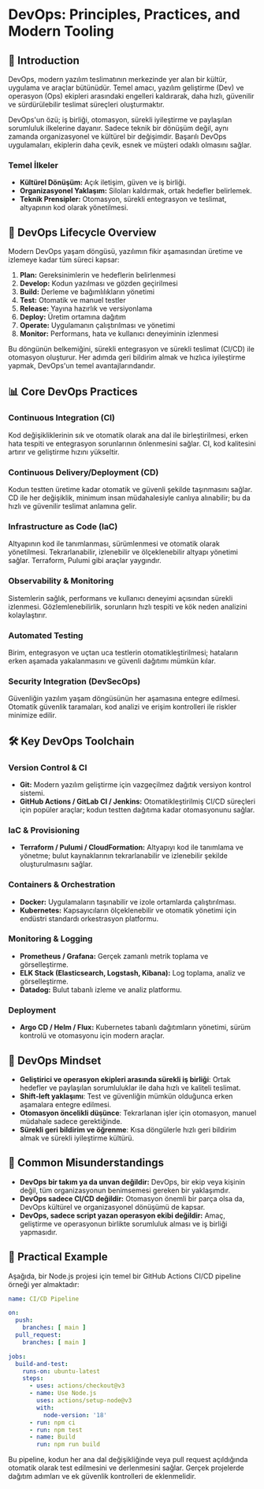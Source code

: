 # DevOps: Principles, Practices, and Modern Tooling

## 🧭 Introduction

DevOps, modern yazılım teslimatının merkezinde yer alan bir kültür, uygulama ve araçlar bütünüdür. Temel amacı, yazılım geliştirme (Dev) ve operasyon (Ops) ekipleri arasındaki engelleri kaldırarak, daha hızlı, güvenilir ve sürdürülebilir teslimat süreçleri oluşturmaktır.

DevOps'un özü; iş birliği, otomasyon, sürekli iyileştirme ve paylaşılan sorumluluk ilkelerine dayanır. Sadece teknik bir dönüşüm değil, aynı zamanda organizasyonel ve kültürel bir değişimdir. Başarılı DevOps uygulamaları, ekiplerin daha çevik, esnek ve müşteri odaklı olmasını sağlar.

### Temel İlkeler
- **Kültürel Dönüşüm:** Açık iletişim, güven ve iş birliği.
- **Organizasyonel Yaklaşım:** Siloları kaldırmak, ortak hedefler belirlemek.
- **Teknik Prensipler:** Otomasyon, sürekli entegrasyon ve teslimat, altyapının kod olarak yönetilmesi.

## 🔁 DevOps Lifecycle Overview

Modern DevOps yaşam döngüsü, yazılımın fikir aşamasından üretime ve izlemeye kadar tüm süreci kapsar:

1. **Plan:** Gereksinimlerin ve hedeflerin belirlenmesi
2. **Develop:** Kodun yazılması ve gözden geçirilmesi
3. **Build:** Derleme ve bağımlılıkların yönetimi
4. **Test:** Otomatik ve manuel testler
5. **Release:** Yayına hazırlık ve versiyonlama
6. **Deploy:** Üretim ortamına dağıtım
7. **Operate:** Uygulamanın çalıştırılması ve yönetimi
8. **Monitor:** Performans, hata ve kullanıcı deneyiminin izlenmesi

Bu döngünün belkemiğini, sürekli entegrasyon ve sürekli teslimat (CI/CD) ile otomasyon oluşturur. Her adımda geri bildirim almak ve hızlıca iyileştirme yapmak, DevOps'un temel avantajlarındandır.

## 📊 Core DevOps Practices

### Continuous Integration (CI)
Kod değişikliklerinin sık ve otomatik olarak ana dal ile birleştirilmesi, erken hata tespiti ve entegrasyon sorunlarının önlenmesini sağlar. CI, kod kalitesini artırır ve geliştirme hızını yükseltir.

### Continuous Delivery/Deployment (CD)
Kodun testten üretime kadar otomatik ve güvenli şekilde taşınmasını sağlar. CD ile her değişiklik, minimum insan müdahalesiyle canlıya alınabilir; bu da hızlı ve güvenilir teslimat anlamına gelir.

### Infrastructure as Code (IaC)
Altyapının kod ile tanımlanması, sürümlenmesi ve otomatik olarak yönetilmesi. Tekrarlanabilir, izlenebilir ve ölçeklenebilir altyapı yönetimi sağlar. Terraform, Pulumi gibi araçlar yaygındır.

### Observability & Monitoring
Sistemlerin sağlık, performans ve kullanıcı deneyimi açısından sürekli izlenmesi. Gözlemlenebilirlik, sorunların hızlı tespiti ve kök neden analizini kolaylaştırır.

### Automated Testing
Birim, entegrasyon ve uçtan uca testlerin otomatikleştirilmesi; hataların erken aşamada yakalanmasını ve güvenli dağıtımı mümkün kılar.

### Security Integration (DevSecOps)
Güvenliğin yazılım yaşam döngüsünün her aşamasına entegre edilmesi. Otomatik güvenlik taramaları, kod analizi ve erişim kontrolleri ile riskler minimize edilir.

## 🛠️ Key DevOps Toolchain

### Version Control & CI
- **Git:** Modern yazılım geliştirme için vazgeçilmez dağıtık versiyon kontrol sistemi.
- **GitHub Actions / GitLab CI / Jenkins:** Otomatikleştirilmiş CI/CD süreçleri için popüler araçlar; kodun testten dağıtıma kadar otomasyonunu sağlar.

### IaC & Provisioning
- **Terraform / Pulumi / CloudFormation:** Altyapıyı kod ile tanımlama ve yönetme; bulut kaynaklarının tekrarlanabilir ve izlenebilir şekilde oluşturulmasını sağlar.

### Containers & Orchestration
- **Docker:** Uygulamaların taşınabilir ve izole ortamlarda çalıştırılması.
- **Kubernetes:** Kapsayıcıların ölçeklenebilir ve otomatik yönetimi için endüstri standardı orkestrasyon platformu.

### Monitoring & Logging
- **Prometheus / Grafana:** Gerçek zamanlı metrik toplama ve görselleştirme.
- **ELK Stack (Elasticsearch, Logstash, Kibana):** Log toplama, analiz ve görselleştirme.
- **Datadog:** Bulut tabanlı izleme ve analiz platformu.

### Deployment
- **Argo CD / Helm / Flux:** Kubernetes tabanlı dağıtımların yönetimi, sürüm kontrolü ve otomasyonu için modern araçlar.

## 🧠 DevOps Mindset

- **Geliştirici ve operasyon ekipleri arasında sürekli iş birliği**: Ortak hedefler ve paylaşılan sorumluluklar ile daha hızlı ve kaliteli teslimat.
- **Shift-left yaklaşımı**: Test ve güvenliğin mümkün olduğunca erken aşamalara entegre edilmesi.
- **Otomasyon öncelikli düşünce**: Tekrarlanan işler için otomasyon, manuel müdahale sadece gerektiğinde.
- **Sürekli geri bildirim ve öğrenme**: Kısa döngülerle hızlı geri bildirim almak ve sürekli iyileştirme kültürü.

## 💬 Common Misunderstandings

- **DevOps bir takım ya da unvan değildir:** DevOps, bir ekip veya kişinin değil, tüm organizasyonun benimsemesi gereken bir yaklaşımdır.
- **DevOps sadece CI/CD değildir:** Otomasyon önemli bir parça olsa da, DevOps kültürel ve organizasyonel dönüşümü de kapsar.
- **DevOps, sadece script yazan operasyon ekibi değildir:** Amaç, geliştirme ve operasyonun birlikte sorumluluk alması ve iş birliği yapmasıdır.

## 🧪 Practical Example

Aşağıda, bir Node.js projesi için temel bir GitHub Actions CI/CD pipeline örneği yer almaktadır:

```yaml
name: CI/CD Pipeline

on:
  push:
    branches: [ main ]
  pull_request:
    branches: [ main ]

jobs:
  build-and-test:
    runs-on: ubuntu-latest
    steps:
      - uses: actions/checkout@v3
      - name: Use Node.js
        uses: actions/setup-node@v3
        with:
          node-version: '18'
      - run: npm ci
      - run: npm test
      - name: Build
        run: npm run build
```

Bu pipeline, kodun her ana dal değişikliğinde veya pull request açıldığında otomatik olarak test edilmesini ve derlenmesini sağlar. Gerçek projelerde dağıtım adımları ve ek güvenlik kontrolleri de eklenmelidir.
